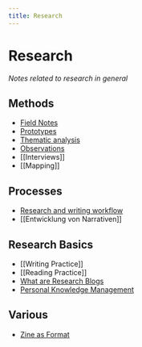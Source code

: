 ```yaml
---
title: Research
---
```

# Research
*Notes related to research in general*

## Methods
- [Field Notes](notes/Field%20Notes.md)
- [Prototypes](notes/Prototypes.md)
- [Thematic analysis](notes/Thematic%20analysis.md)
- [Observations](notes/Observations.md)
- [[Interviews]]
- [[Mapping]]

## Processes
- [Research and writing workflow](notes/Research%20and%20writing%20workflow.md)
- [[Entwicklung von Narrativen]]

## Research Basics
- [[Writing Practice]]
- [[Reading Practice]]
- [What are Research Blogs](notes/What%20are%20Research%20Blogs.md)
- [Personal Knowledge Management](notes/Personal%20Knowledge%20Management.md)

## Various
- [Zine as Format](notes/Zine%20as%20Format.md)
